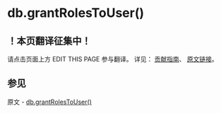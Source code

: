 # db.grantRolesToUser()

## ！本页翻译征集中！

请点击页面上方 EDIT THIS PAGE 参与翻译。
详见：
[贡献指南]( https://github.com/JinMuInfo/MongoDB-Manual-zh/blob/master/CONTRIBUTING.md )、
[原文链接](  https://docs.mongodb.com/manual/reference/method/db.grantRolesToUser/  )。

## 参见

原文 - [db.grantRolesToUser()]( https://docs.mongodb.com/manual/reference/method/db.grantRolesToUser/ )

